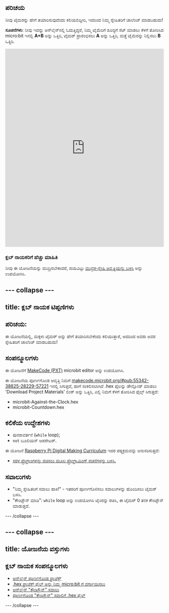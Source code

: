 ## ಪರಿಚಯ

ನೀವು ಟೈಮರನ್ನು ಹೇಗೆ ತಯಾರಿಸುವುದೆಂದು ಕಲಿಯಲಿದ್ದೀರಿ, ಇದರಿಂದ ನಿಮ್ಮ ಸ್ನೇಹಿತರಿಗೆ ಚಾಲೆಂಜ್ ಮಾಡಬಹುದು!

**ಸೂಚನೆಗಳು**: ನೀವು ಇದನ್ನು ಆನ್‌ಲೈನ್‌ನಲ್ಲಿ ಓದುತ್ತಿದ್ದರೆ, ನಿಮ್ಮ ಟೈಮೆರಿಗೆ ಶೂನ್ಯಗೆ ಸೆಟ್ ಮಾಡಲು ಕೆಳಗೆ ತೋರಿಸಿದ micro:bit ಇನಲ್ಲಿ **A+B** ಅನ್ನು ಒತ್ತಿರಿ, ಟೈಮರ್ ಪ್ರಾರಂಭಿಸಲು **A** ಅನ್ನು ಒತ್ತಿರಿ, ಮತ್ತೆ ಟೈಮೆರನ್ನು ನಿಲ್ಲಿಸಲು **B** ಒತ್ತಿರಿ.

<div style="position:relative;height:0;padding-bottom:125%;overflow:hidden;"><iframe style="position:absolute;top:0;left:0;width:100%;height:100%;" src="https://makecode.microbit.org/---run?id=_iRqcVkfXiffq" allowfullscreen="allowfullscreen" sandbox="allow-popups allow-scripts allow-same-origin" frameborder="0"></iframe></div>

### ಕ್ಲಬ್ ನಾಯಕರಿಗೆ ಹೆಚ್ಚು ಮಾಹಿತಿ

ನೀವು ಈ ಯೋಜನೆಯನ್ನು ಮುದ್ರಿಸಬೇಕಾದರೆ, ದಯವಿಟ್ಟು [ಮುದ್ರಕ-ಸ್ನೇಹಿ ಆವೃತ್ತಿಯನ್ನು ಬಳಸಿ](https://projects.raspberrypi.org/kn-IN/projects/against-the-clock/print) ಅನ್ನು ಉಪಯೋಗಿಸಿ.

--- collapse ---
---
title: ಕ್ಲಬ್ ನಾಯಕ ಟಿಪ್ಪಣಿಗಳು
---

## ಪರಿಚಯ:

ಈ ಯೋಜನೆಯಲ್ಲಿ, ಮಕ್ಕಳು ಟೈಮರ್ ಅನ್ನು ಹೇಗೆ ತಯಾರಿಸಬೇಕೆಂದು ಕಲಿಯುತ್ತಾರೆ, ಅದರಿಂದ ಅವರು ಅವರ ಸ್ನೇಹಿತರಿಗೆ ಚಾಲೆಂಜ್ ಮಾಡಬಹುದು!

## ಸಂಪನ್ಮೂಲಗಳು

ಈ ಯೋಜನೆಗೆ [MakeCode (PXT)](http://jumpto.cc/pxt-new) microbit editor ಅನ್ನು ಉಪಯೋಗಿಸಿ.

ಈ ಯೋಜನೆಯ ಪೂರ್ಣಗೊಂಡ ಆವೃತ್ತಿ ನಿಮಗೆ [makecode.microbit.org/#pub:55342-38825-28229-57221](https://makecode.microbit.org/#pub:55342-38825-28229-57221) ಇನಲ್ಲಿ ಸಿಗುತ್ತದೆ, ಹಾಗೆ ಸಂಕಲಿಸಲಾಗಿದೆ .hex ಫೈಲನ್ನು ಡೌನ್ಲೋಡ್ ಮಾಡಲು 'Download Project Materials' ಲಿಂಕ್ ಅನ್ನು ಒತ್ತಿರಿ, ಎಲ್ಲಿ ನಿಮಗೆ ಕೆಳಗೆ ತೋರಿಸಿದ ಫೈಲ್ಸ್ ಸಿಗುತ್ತದೆ:

* microbit-Against-the-Clock.hex
* microbit-Countdown.hex

## ಕಲಿಕೆಯ ಉದ್ದೇಶಗಳು

* ಪುನರಾವರ್ತನೆ (`while` loop);
* `not` ಬೂಲಿಯನ್ ಆಪರೇಟರ್.

ಈ ಯೋಜನೆ [Raspberry Pi Digital Making Curriculum](http://rpf.io/curriculum) ಇದರ ಪಠ್ಯಕ್ರಮವನ್ನು ಅನುಸರಿಸುತ್ತದೆ:

* [ಸರಳ ಪ್ರೊಗ್ರಾಂಗಳನ್ನು ರಚಿಸಲು ಮೂಲ ಪ್ರೋಗ್ರಾಮಿಂಗ್ ರಚನೆಗಳನ್ನು ಬಳಸಿ.](https://www.raspberrypi.org/curriculum/programming/creator)

## ಸವಾಲುಗಳು

* "ನಿಮ್ಮ ಸ್ನೇಹಿತರಿಗೆ ಸವಾಲು ಹಾಕಿ!" - ಇತರರಿಗೆ ಪೂರ್ಣಗೊಳಿಸಲು ಸವಾಲುಗಳನ್ನು ಹೊಂದಿಸಲು ಟೈಮರ್ ಬಳಸಿ.
* "ಕೌಂಟ್ಡೌನ್ ಮಾಡಿ": `while` loop ಅನ್ನು ಉಪಯೋಗಿಸಿ ಟೈಂರನ್ನು ರಚಿಸಿ, ಈ ಟೈಮರ್ 0 ತನಕ ಕೌಂಟ್ಡೌನ್ ಮಾಡುತ್ತದೆ.

--- /collapse ---

--- collapse ---
---
title: ಯೋಜನೆಯ ವಸ್ತುಗಳು
---

## ಕ್ಲಬ್ ನಾಯಕ ಸಂಪನ್ಮೂಲಗಳು

* [ಆನ್‌ಲೈನ್ ಪೂರ್ಣಗೊಂಡ ಪ್ರಾಜೆಕ್ಟ್](https://makecode.microbit.org/#pub:55342-38825-28229-57221)
* [.hex ಪ್ರಾಜೆಕ್ಟ್ ಫೈಲ್ ಅನ್ನು ನಿಮ್ಮ micro:bit ‌ಗೆ ವರ್ಗಾಯಿಸಲು](resources/microbit-Against-the-Clock.hex)
* [ಆನ್‌ಲೈನ್ "ಕೌಂಟ್ಡೌನ್" ಸವಾಲು](https://makecode.microbit.org/#pub:69636-14914-13941-21768)
* [ಪೂರ್ಣಗೊಂಡ "ಕೌಂಟ್ಡೌನ್" ಸವಾಲಿಗೆ .hex ಫೈಲ್](resources/microbit-Countdown.hex)

--- /collapse ---